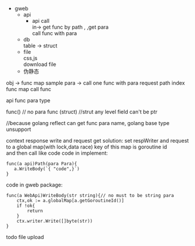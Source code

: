  - gweb   
      - api   
         - api call  
          in-> get func by path , ,get para  
		 call func with para   
	  - db  
		table -> struct   
	  - file  
      css,js   
 	  download file   
 	  - 伪静态   
 
		
obj -> func map 
    sample para -> call one func with para 
request path index func map 
call func 


api func para type 

func() // no para
func (struct) //strut any level field can't be ptr 

//because golang reflect can get func para name, golang base type unsupport 

context response write and request get solution: 
set respWriter and request to a global map(with lock,data race) 
key of this map is goroutine id   
and then call like code 
code in implement:
```
func(a api)Path(para Para){
   a.WriteBody(`{ "code",}`)
}
```
code in gweb package:
```
func(a WebApi)WriteBody(str string){// no must to be string para
    ctx,ok := a.globalMap[a.getGoroutineId()]
    if !ok{
        return 
    }
    ctx.writer.Write([]byte(str))
}
```
todo 
file upload 

